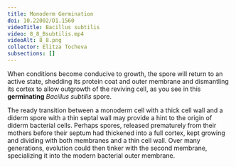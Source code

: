```yaml
---
title: Monoderm Germination
doi: 10.22002/D1.1560
videoTitle: Bacillus subtilis
video: 8_8_Bsubtilis.mp4
videoAlt: 8_8.png
collector: Elitza Tocheva
subsections: []
---
```


When conditions become conducive to growth, the spore will return to an active state, shedding its protein coat and outer membrane and dismantling its cortex to allow outgrowth of the reviving cell, as you see in this **germinating** *Bacillus subtilis* spore.

The ready transition between a monoderm cell with a thick cell wall and a diderm spore with a thin septal wall may provide a hint to the origin of diderm bacterial cells. Perhaps spores, released prematurely from their mothers before their septum had thickened into a full cortex, kept growing and dividing with both membranes and a thin cell wall. Over many generations, evolution could then tinker with the second membrane, specializing it into the modern bacterial outer membrane.


